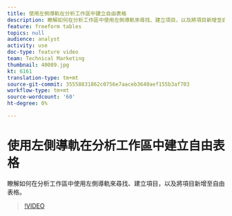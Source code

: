 ```yaml
---
title: 使用左側導軌在分析工作區中建立自由表格
description: 瞭解如何在分析工作區中使用左側導軌來尋找、建立項目，以及將項目新增至自由表格。
feature: freeform tables
topics: null
audience: analyst
activity: use
doc-type: feature video
team: Technical Marketing
thumbnail: 40089.jpg
kt: 6161
translation-type: tm+mt
source-git-commit: 35558831862c0756e7aaceb3640aef155b3af703
workflow-type: tm+mt
source-wordcount: '60'
ht-degree: 0%

---
```



# 使用左側導軌在分析工作區中建立自由表格

瞭解如何在分析工作區中使用左側導軌來尋找、建立項目，以及將項目新增至自由表格。

>[!VIDEO](https://video.tv.adobe.com/v/40089/?quality=12&learn=on)

